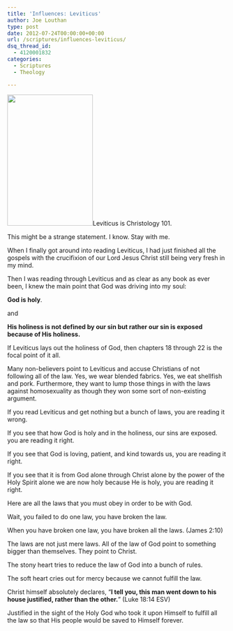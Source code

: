 ```yaml
---
title: 'Influences: Leviticus'
author: Joe Louthan
type: post
date: 2012-07-24T00:00:00+00:00
url: /scriptures/influences-leviticus/
dsq_thread_id:
  - 4120001832
categories:
  - Scriptures
  - Theology

---
```

[<img class="alignright size-medium wp-image-1151" title="Leviticus-Chapter-17-18" src="https://i1.wp.com/theologic.us/wp-content/uploads/2012/10/Leviticus-Chapter-17-18.jpg?resize=196%2C300" alt="" width="196" height="300" srcset="https://i1.wp.com/theologic.us/wp-content/uploads/2012/10/Leviticus-Chapter-17-18.jpg?resize=196%2C300 196w, https://i1.wp.com/theologic.us/wp-content/uploads/2012/10/Leviticus-Chapter-17-18.jpg?w=660 660w" sizes="(max-width: 196px) 100vw, 196px" data-recalc-dims="1" />][1]Leviticus is Christology 101.

This might be a strange statement. I know. Stay with me.

When I finally got around into reading Leviticus, I had just finished all the gospels with the crucifixion of our Lord Jesus Christ still being very fresh in my mind.

Then I was reading through Leviticus and as clear as any book as ever been, I knew the main point that God was driving into my soul:

**God is holy**.

and

**His holiness is not defined by our sin but rather our sin is exposed because of His holiness.**

If Leviticus lays out the holiness of God, then chapters 18 through 22 is the focal point of it all.

Many non-believers point to Leviticus and accuse Christians of not following all of the law. Yes, we wear blended fabrics. Yes, we eat shellfish and pork. Furthermore, they want to lump those things in with the laws against homosexuality as though they won some sort of non-existing argument.

If you read Leviticus and get nothing but a bunch of laws, you are reading it wrong.

If you see that how God is holy and in the holiness, our sins are exposed. you are reading it right.

If you see that God is loving, patient, and kind towards us, you are reading it right.

If you see that it is from God alone through Christ alone by the power of the Holy Spirit alone we are now holy because He is holy, you are reading it right.

Here are all the laws that you must obey in order to be with God.

Wait, you failed to do one law, you have broken the law.

When you have broken one law, you have broken all the laws. (James 2:10)

The laws are not just mere laws. All of the law of God point to something bigger than themselves. They point to Christ.

The stony heart tries to reduce the law of God into a bunch of rules.

The soft heart cries out for mercy because we cannot fulfill the law.

Christ himself absolutely declares, “**I tell you, this man went down to his house justified, rather than the other.**” (Luke 18:14 ESV)

Justified in the sight of the Holy God who took it upon Himself to fulfill all the law so that His people would be saved to Himself forever.

 [1]: https://i1.wp.com/theologic.us/wp-content/uploads/2012/10/Leviticus-Chapter-17-18.jpg